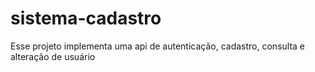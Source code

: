 # sistema-cadastro
Esse projeto implementa uma api de autenticação, cadastro, consulta e alteração de usuário
